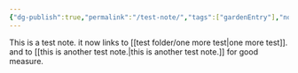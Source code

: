 ```yaml
---
{"dg-publish":true,"permalink":"/test-note/","tags":["gardenEntry"],"noteIcon":"","created":"2024-12-02T08:15:19.604-06:00","updated":"2024-12-02T10:08:36.489-06:00"}
---
```


This is a test note. it now links to [[test folder/one more test\|one more test]]. and to [[this is another test note.\|this is another test note.]] for good measure. 